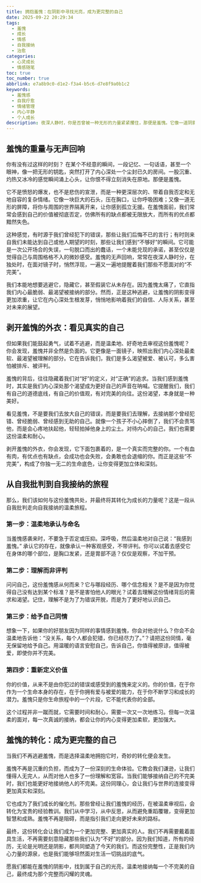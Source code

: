 ```yaml
---
title: 拥抱羞愧：在阴影中寻找光亮，成为更完整的自己
date: 2025-09-22 20:29:34
tags:
  - 羞愧
  - 成长
  - 情感
  - 自我接纳
  - 治愈
categories:
  - 心灵成长
  - 情感随笔
toc: true
toc_number: true
abbrlink: e7a8b9c0-d1e2-f3a4-b5c6-d7e8f9a0b1c2
keywords:
  - 羞愧感
  - 自我疗愈
  - 情绪管理
  - 内心平静
  - 个人成长
description: 夜深人静时，你是否曾被一种无形的力量紧紧攫住，那便是羞愧。它像一道阴影，悄无声息地笼罩着我们，让我们渴望隐藏，甚至否定自己。但羞愧并非全然是负面的，它更像是一面镜子，映照出我们内心深处最柔软、最渴望被理解的部分。这篇文章，将带你温柔地走近这份沉重，学会如何与它共处，最终将其转化为自我接纳与成长的力量，让每一个曾感到羞愧的灵魂，都能在阴影中找到属于自己的光亮。
---
```


## 羞愧的重量与无声回响

你有没有过这样的时刻？
在某个不经意的瞬间，一段记忆、一句话语，甚至一个眼神，像一把无形的钥匙，突然打开了内心深处一个尘封已久的房间。一股沉重、灼热又冰冷的感觉瞬间涌上心头，让你恨不得立刻消失在原地。那便是羞愧。

它不是愤怒的爆发，也不是悲伤的宣泄，而是一种更深层次的、带着自我否定和无地自容的复杂情绪。它像一块巨大的石头，压在胸口，让你呼吸困难；又像一道无形的屏障，将你与周围的世界隔离开来，让你感到孤立无援。在羞愧面前，我们常常会感到自己的价值被彻底否定，仿佛所有的缺点都被无限放大，而所有的优点都黯然失色。

这种感觉，有时源于我们曾经犯下的错误，那些让我们后悔不已的言行；有时则来自我们未能达到自己或他人期望的时刻，那些让我们感到“不够好”的瞬间。它可能是一次公开场合的失误，一句脱口而出的蠢话，一个未能兑现的承诺，甚至仅仅是觉得自己与周围格格不入的微妙感受。羞愧的无声回响，常常在夜深人静时分，在独处时，在面对镜子时，悄然浮现，一遍又一遍地提醒着我们那些不愿面对的“不完美”。

我们本能地想要逃避它，隐藏它，甚至假装它从未存在。因为羞愧太痛了，它直指我们内心最脆弱、最渴望被接纳的部分。然而，正是这种逃避，让羞愧的阴影变得更加浓重，让它在内心深处生根发芽，悄悄地影响着我们的自信、人际关系，甚至对未来的展望。

## 剥开羞愧的外衣：看见真实的自己

但如果我们能鼓起勇气，试着不逃避，而是温柔地、好奇地去审视这份羞愧呢？
你会发现，羞愧并非全然是负面的。它更像是一面镜子，映照出我们内心深处最柔软、最渴望被理解的部分。它在告诉我们，我们是多么渴望被爱、被认可，多么害怕被排斥、被评判。

羞愧的背后，往往隐藏着我们对“好”的定义，对“正确”的追求。当我们感到羞愧时，其实是我们内心深处那个渴望成为更好自己的声音在呐喊。它提醒我们，我们有自己的道德底线，有自己的价值观，有对完美的向往。这份渴望，本身就是一种美好。

看见羞愧，不是要我们去放大自己的错误，而是要我们去理解，去接纳那个曾经犯错、曾经脆弱、曾经感到无助的自己。就像一个孩子不小心摔倒了，我们不会责骂他，而是会心疼地扶起他，轻轻拍掉他身上的尘土。对待内心的自己，我们也需要这份温柔和耐心。

剥开羞愧的外衣，你会发现，它下面包裹着的，是一个真实而完整的你。一个有血有肉，有优点也有缺点，会成功也会失败，会勇敢也会退缩的你。而正是这些“不完美”，构成了你独一无二的生命底色，让你变得更加立体和深刻。

## 从自我批判到自我接纳的旅程

那么，我们该如何与这份羞愧共处，并最终将其转化为成长的力量呢？这是一段从自我批判走向自我接纳的温柔旅程。

### 第一步：温柔地承认与命名

当羞愧感袭来时，不要急于否定或压抑。深呼吸，然后温柔地对自己说：“我感到羞愧。” 承认它的存在，就像承认一种客观感受，不带评判。你可以试着去感受它在身体的哪个部位，是胸口发紧，还是胃部不适？仅仅是观察，不加干预。

### 第二步：理解而非评判

问问自己，这份羞愧感从何而来？它与哪段经历、哪个信念相关？是不是因为你觉得自己没有达到某个标准？是不是害怕他人的眼光？试着去理解这份情绪背后的需求和渴望。记住，理解不是为了为错误开脱，而是为了更好地认识自己。

### 第三步：给予自己同情

想象一下，如果你的好朋友因为同样的事情感到羞愧，你会对他说什么？你会不会温柔地告诉他：“没关系，每个人都会犯错，你已经尽力了。”？请把这份同情，毫无保留地给予自己。用温暖的语言安慰自己，告诉自己，你值得被原谅，值得被爱，即使你并不完美。

### 第四步：重新定义价值

你的价值，从来不是由你犯过的错误或感受到的羞愧来定义的。你的价值，在于你作为一个生命本身的存在，在于你拥有爱与被爱的能力，在于你不断学习和成长的潜力。羞愧只是你生命旅程中的一个片段，它不能代表你的全部。

这个过程并非一蹴而就，它需要时间和耐心，需要一次又一次地练习。但每一次温柔的面对，每一次真诚的接纳，都会让你的内心变得更加柔软，更加强大。

## 羞愧的转化：成为更完整的自己

当我们不再逃避羞愧，而是选择温柔地拥抱它时，奇妙的转化便会发生。

羞愧不再是沉重的负担，而成为了一份深刻的生命体验。它教会我们谦逊，让我们懂得人无完人，从而对他人也多了一份理解和宽容。当我们能够接纳自己的不完美时，我们也能更好地接纳他人的不完美。这份同理心，会让我们与世界的连接变得更加真实和深刻。

它也成为了我们成长的催化剂。那些曾经让我们羞愧的经历，在被温柔审视后，会转化为宝贵的经验教训。我们从中学习，从中反思，从而避免重蹈覆辙，变得更加智慧和成熟。羞愧不再是阻碍，而是指引我们走向更好未来的路标。

最终，这份转化会让我们成为一个更加完整、更加真实的人。我们不再需要戴着面具生活，不再需要刻意隐藏那些我们认为“不好”的部分。因为我们知道，所有的经历，无论是光明还是阴影，都共同塑造了今天的我们。而这份完整性，正是我们内心力量的源泉，也是我们能够坦然面对生活一切挑战的底气。

愿我们都能在羞愧的阴影中，找到属于自己的光亮，温柔地接纳每一个不完美的自己，最终成为那个完整而闪耀的灵魂。